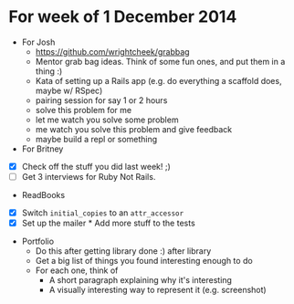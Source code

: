 # For week of 1 December 2014

* For Josh
  * https://github.com/wrightcheek/grabbag
  * Mentor grab bag ideas. Think of some fun ones, and put them in a thing :)
  * Kata of setting up a Rails app (e.g. do everything a scaffold does, maybe w/ RSpec)
  * pairing session for say 1 or 2 hours
  * solve this problem for me
  * let me watch you solve some problem
  * me watch you solve this problem and give feedback
  * maybe build a repl or something
* For Britney
 - [x] Check off the stuff you did last week! ;)
 - [ ] Get 3 interviews for Ruby Not Rails.
  * ReadBooks
   - [x] Switch `initial_copies` to an `attr_accessor`
   - [x] Set up the mailer
    * Add more stuff to the tests
  * Portfolio
    * Do this after getting library done :) after library
    * Get a big list of things you found interesting enough to do
    * For each one, think of
      * A short paragraph explaining why it's interesting
      * A visually interesting way to represent it (e.g. screenshot)
